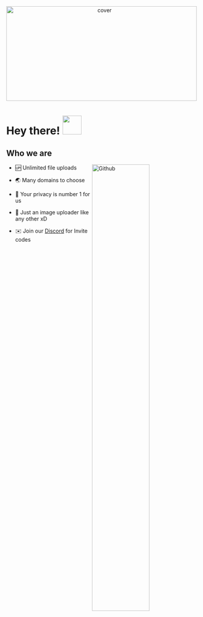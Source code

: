 <div align="center">
<img width="100%" height = "250px" src="https://media.discordapp.net/attachments/998965544432717966/1060877418795110400/Picsart_23-01-04_17-06-25-460.jpg" alt="cover" />
</div>
<h1> Hey there! <img src = "https://raw.githubusercontent.com/MartinHeinz/MartinHeinz/master/wave.gif" width = 50px> </h1>
<p align='center'>
 
<h2>Who we are</h2>
<img width="55%" align="right" alt="Github" src="https://raw.githubusercontent.com/onimur/.github/master/.resources/git-header.svg" />
  
- 🆙️ Unlimited file uploads

- 🌏 Many domains to choose

- 🔐 Your privacy is number 1 for us

- 🙈 Just an image uploader like any other xD

- ✉️ Join our [Discord](https://discord.gg/uY2nYC6dkf) for Invite codes

